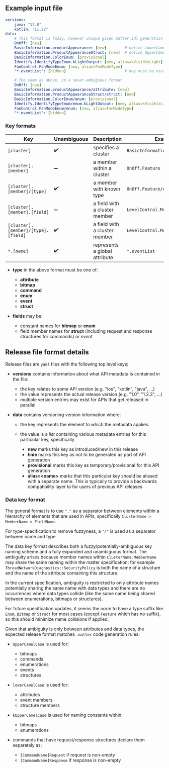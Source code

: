 ## Example input file

```yaml
versions:
    java: "17.0"
    kotlin: "11.22"
data:
    # This format is fuzzy, however unique given matter idl generation rules
    OnOff: [new]
    BasicInformation.productAppearance: [new]        # notice lowerCamelCase for attribute
    BasicInformation.ProductAppearanceStruct: [new]  # notice UpperCamelCase for struct
    BasicInformation.ColorEnum: [provisional]
    Identify.IdentifyTypeEnum.kLightOutput: [new, alias=kVisibleLight]
    FanControl.FanModeEnum: [new, alias=FanModeType]
    "*.eventList": [hidden]                          # key must be escaped in this case

    # The same as above, in a never-ambiguous format
    OnOff: [new]
    BasicInformation.productAppearance/attribute: [new]
    BasicInformation.ProductAppearanceStruct/struct: [new]
    BasicInformation.ColorEnum/enum: [provisional]
    Identify.IdentifyTypeEnum/enum.kLightOutput: [new, alias=kVisibleLight]
    FanControl.FanModeEnum/enum: [new, alias=FanModeType]
    "*.eventList": [hidden]
```

### Key formats

| Key                                 | Unambiguous        | Description                    | Example                          |
|-------------------------------------|--------------------|--------------------------------|----------------------------------|
| `[cluster]`                         | :heavy_check_mark: | specifies a cluster            | `BasicInformation`               |
| `[cluster].[member]`                | :heavy_minus_sign: | a member within a cluster      | `OnOff.Feature`                  |
| `[cluster].[member]/[type]`         | :heavy_check_mark: | a member with known type       | `OnOff.Feature/enum`             |
| `[cluster].[member].[field]`        | :heavy_minus_sign: | a field with a cluster member  | `LevelControl.MoveMode.kUp`      |
| `[cluster].[member]/[type].[field]` | :heavy_check_mark: | a field with a cluster member  | `LevelControl.MoveMode/enum.kUp` |
| `*.[name]`                          | :heavy_check_mark: | represents a global attribute  | `*.eventList`                    |

- **type** in the above format must be one of:
  - **attribute**
  - **bitmap**
  - **command**
  - **enum**
  - **event**
  - **struct**

- **fields** may be:
  - constant names for **bitmap** or **enum**
  - field member names for **struct** (including request and response structures for commands) or *event*


## Release file format details

Release files are `yaml` files with the following top level keys:


- **versions** contains information about what API metadata is contained in the file:

  - the key relates to some API version (e.g. "ios", "kotlin", "java", ...)
  - the value represents the actual release version (e.g. "1.0", "1.2.3", ...)
  - multiple version entries may exist for APIs that get released in parallel

- **data** contains versioning version information where:

  - the key represents the element to which the metadata applies.
  - the value is a _list_ containing various metadata entries for this particular key, specifically

      - **new** marks this key as introduced/new in this release
      - **hide** marks this key as not to be generated as part of API generation
      - **provisional** marks this key as temporary/provisional for this API generation
      - **alias=&lt;name&gt;** marks that this particular key should be aliased with a separate
        name. This is typically to provide a backwards compatibility layer to for users of
        previous API releases


### Data key format

The general format is to use `"."` as a separator between elements within a hierarchy of elements
that are used in APIs, specifically `ClusterName > MemberName > FieldName`.

For type-specification to remove fuzzyness, a `"/"` is used as a separator between name and type.

The data key format describes both a fuzzy/potentially-ambiguous key naming scheme and a fully
expanded and unambiguous format. The ambiguity arises because member names within `ClusterName.MemberName` may share the same naming within the matter specification: for example `ThreadNetworkDiagnostics::SecurityPolicy` is both the name of a structure and the name of the attribute containing this structure.

In the current specification, ambiguity is restricted to only attribute names potentially
sharing the same name with data types and there are no occurrences where data types collide (like
the same name being shared between enumerations, bitmaps or structures). 

For future specification updates, it seems the norm to have a type suffix like `Enum`, `Bitmap` or `Struct` for most
cases (except `Feature` which has no suffix), so this should minimize name collisions if applied.

Given that ambiguity is only between attributes and data types, the expected release format matches
`.matter` code generation rules:

  - `UpperCamelCase` is used for:
    - bitmaps
    - commands
    - enumerations
    - events
    - structures

  - `lowerCamelCase` is used for:
    - attributes
    - event members
    - structure members
    
  - `kUpperCamelCase` is used for naming constants within:
    - bitmaps
    - enumerations

  - commands that have request/response structures declare them separately as:
    - `[CommandName]Request` if request is non-empty
    - `[CommandName]Response` if response is non-empty


